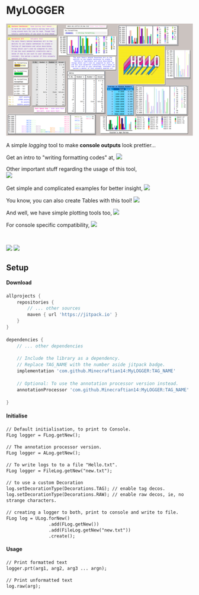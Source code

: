 # MyLOGGER

![Collage](images/collage.png)

A simple _logging_ tool to make **console outputs** look prettier...

Get an intro to "writing formatting codes" at, 
[![](https://img.shields.io/badge/Logger-Instructions-yellow)](WRITING_A_FORMAT_FOR_DECORATION.md)

Other important stuff regarding the usage of this tool,  
[![](https://img.shields.io/badge/Logger-Stuff-cyan)](WRITING_A_FORMAT_FOR_DECORATION.md)

Get simple and complicated examples for better insight, 
[![](https://img.shields.io/badge/Logger-Examples-orange)](LOGGER_EXAMPLES.md)

You know, you can also create Tables with this tool!
[![](https://img.shields.io/badge/Tables-Examples-green)](TABLE_EXAMPLES.md)

And well, we have simple plotting tools too,
[![](https://img.shields.io/badge/Plotting-Examples-red)](PLOTTING.md)

For console specific compatibility,
[![](https://img.shields.io/badge/Console-Compatibility-purple)](SUPPORT.md) 

<br />

[![](https://jitpack.io/v/Minecraftian14/MyLOGGER.svg)](https://jitpack.io/#Minecraftian14/MyLOGGER)
[![](https://img.shields.io/discord/740954840259362826?color=7289da&label=Discord)](https://discord.gg/UgMH9c98mg)


## Setup

#### Download

```groovy
allprojects {
    repositories {
        // ... other sources
        maven { url 'https://jitpack.io' }
    }
}

dependencies {
    // ... other dependencies

    // Include the library as a dependency. 
    // Replace TAG_NAME with the number aside jitpack badge.
    implementation 'com.github.Minecraftian14:MyLOGGER:TAG_NAME'

    // Optional: To use the annotation processor version instead.
    annotationProcessor 'com.github.Minecraftian14:MyLOGGER:TAG_NAME'

}
```

#### Initialise

```
// Default initialisation, to print to Console.
FLog logger = FLog.getNew();

// The annotation processor version.
FLog logger = ALog.getNew();

// To write logs to to a file "Hello.txt".
FLog logger = FileLog.getNew("new.txt");

// to use a custom Decoration
log.setDecorationType(Decorations.TAG); // enable tag decos.
log.setDecorationType(Decorations.RAW); // enable raw decos, ie, no strange characters.

// creating a logger to both, print to console and write to file.
FLog log = ULog.forNew()
                .add(FLog.getNew())
                .add(FileLog.getNew("new.txt"))
                .create();
```

#### Usage

```
// Print formatted text 
logger.prt(arg1, arg2, arg3 ... argn);

// Print unformatted text
log.raw(arg);
```
